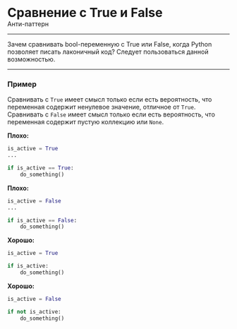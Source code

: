 
<div>
    <h1 style="margin: 0;">Сравнение с True и False</h1>
    <p style="margin: 0;">Анти-паттерн</p>
</div>

***

Зачем сравнивать bool-переменную с True или False, когда Python позволяет писать лаконичный код? Следует пользоваться данной возможностью.

***

### Пример 

Сравнивать с `True` имеет смысл только если есть вероятность, что переменная содержит ненулевое значение, отличное от `True`. Сравнивать с `False` имеет смысл только если есть вероятность, что переменная содержит пустую коллекцию или `None`.

**Плохо:**
```python
is_active = True
...

if is_active == True:
    do_something()
```
**Плохо:**
```python
is_active = False
...

if is_active == False:
    do_something()
```
**Хорошо:**
```python
is_active = True

if is_active:
    do_something()
```
**Хорошо:**
```python
is_active = False

if not is_active:
    do_something()
```

